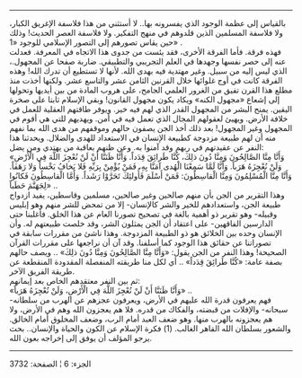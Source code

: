 ------------------------------------------------------------------------

بالقياس إلى عظمة الوجود الذي يفسرونه بها.. لا أستثني من هذا فلاسفة
الإغريق الكبار، ولا فلاسفة المسلمين الذين قلدوهم في منهج التفكير. ولا
فلاسفة العصر الحديث! وذلك حين يقاس تصورهم إلى التصور الإسلامي للوجود «1»
.  
فهذه فرقة. فأما الفرقة الأخرى، فقد يئست من جدوى هذا الاتجاه في المعرفة.
فعدلت عنه إلى حصر نفسها وجهدها في العلم التجريبي والتطبيقي. ضاربة صفحا
عن المجهول.، الذي ليس إليه من سبيل. وغير مهتدية فيه بهدى الله. لأنها لا
تستطيع أن تدرك الله! وهذه الفرقة كانت في أوج غلوائها خلال القرنين الثامن
عشر والتاسع عشر. ولكنها أخذت منذ مطلع هذا القرن تفيق من الغرور العلمي
الجامح، على هروب المادة من بين أيديها وتحولها إلى إشعاع «مجهول الكنه»
ويكاد يكون مجهول القانون! وبقي الإسلام ثابتا على صخرة اليقين. يمنح البشر
من المجهول القدر الذي لهم فيه خير. ويوفر طاقتهم العقلية للعمل في خلافة
الأرض. ويهيئ لعقولهم المجال الذي تعمل فيه في أمن. ويهديهم للتي هي أقوم
في المجهول وغير المجهول! بعد ذلك أخذ الجن يصفون حالهم وموقفهم من هدى
الله بما نفهم منه أن لهم طبيعة مزدوجة كطبيعة الإنسان في الاستعداد للهدى
والضلال. ويحدثنا هذا النفر عن عقيدتهم في ربهم وقد آمنوا به. وعن ظنهم
بعاقبة من يهتدي ومن يضل:  
«وَأَنَّا مِنَّا الصَّالِحُونَ وَمِنَّا دُونَ ذلِكَ، كُنَّا طَرائِقَ قِدَداً. وَأَنَّا ظَنَنَّا أَنْ لَنْ نُعْجِزَ
اللَّهَ فِي الْأَرْضِ وَلَنْ نُعْجِزَهُ هَرَباً. وَأَنَّا لَمَّا سَمِعْنَا الْهُدى آمَنَّا بِهِ، فَمَنْ يُؤْمِنْ
بِرَبِّهِ فَلا يَخافُ بَخْساً وَلا رَهَقاً. وَأَنَّا مِنَّا الْمُسْلِمُونَ وَمِنَّا الْقاسِطُونَ: فَمَنْ أَسْلَمَ
فَأُولئِكَ تَحَرَّوْا رَشَداً. وَأَمَّا الْقاسِطُونَ فَكانُوا لِجَهَنَّمَ حَطَباً» ..  
وهذا التقرير من الجن بأن منهم صالحين وغير صالحين، مسلمين وقاسطين، يفيد
ازدواج طبيعة الجن، واستعدادهم للخير والشر كالإنسان- إلا من تمحض للشر
منهم وهو إبليس وقبيله- وهو تقرير ذو أهمية بالغة في تصحيح تصورنا العام عن
هذا الخلق. فأغلبنا حتى الدارسين الفاقهين- على اعتقاد أن الجن يمثلون
الشر، وقد خلصت طبيعتهم له. وأن الإنسان وحده بين الخلائق هو ذو الطبيعة
المزدوجة. وهذا ناشئ من مقررات سابقة في تصوراتنا عن حقائق هذا الوجود كما
أسلفنا. وقد آن أن نراجعها على مقررات القرآن الصحيحة! وهذا النفر من الجن
يقول: «وَأَنَّا مِنَّا الصَّالِحُونَ وَمِنَّا دُونَ ذلِكَ» .. ويصف حالهم بصفة عامة: «كُنَّا
طَرائِقَ قِدَداً» .. أي لكل منا طريقته المنفصلة المقدودة المنقطعة عن طريقة
الفريق الآخر.  
ثم بين النفر معتقدهم الخاص بعد إيمانهم:  
«وَأَنَّا ظَنَنَّا أَنْ لَنْ نُعْجِزَ اللَّهَ فِي الْأَرْضِ، وَلَنْ نُعْجِزَهُ هَرَباً» ..  
فهم يعرفون قدرة الله عليهم في الأرض، ويعرفون عجزهم عن الهرب من سلطانه-
سبحانه- والإفلات من قبضته، والفكاك من قدره. فلا هم يعجزون الله وهم في
الأرض، ولا هم يعجزونه بالهرب منها. وهو ضعف العبد أمام الرب، وضعف المخلوق
أمام الخالق. والشعور بسلطان الله القاهر الغالب. (1) فكرة الإسلام عن
الكون والحياة والإنسان.. بحث يرجو المؤلف أن يوفق إلى إخراجه بعون الله.

------------------------------------------------------------------------

الجزء: 6 ¦ الصفحة: 3732
